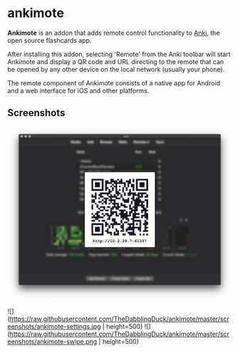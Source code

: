 # ankimote

**Ankimote** is an addon that adds remote control functionality to [Anki](https://apps.ankiweb.net/), the open source flashcards app.

After installing this addon, selecting 'Remote' from the Anki toolbar will start Ankimote and display a QR code and URL directing to the remote that can be opened by any other device on the local network (usually your phone).

The remote component of Ankimote consists of a native app for Android and a web interface for iOS and other platforms.

## Screenshots

![](https://raw.githubusercontent.com/TheDabblingDuck/ankimote/master/screenshots/ankimote-qr.png)

![](https://raw.githubusercontent.com/TheDabblingDuck/ankimote/master/screenshots/ankimote-settings.jpg | height=500) ![](https://raw.githubusercontent.com/TheDabblingDuck/ankimote/master/screenshots/ankimote-swipe.png | height=500)
